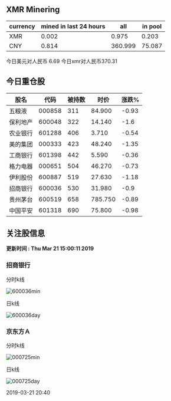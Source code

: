 ## XMR Minering

|currency|mined in last 24 hours|all|in pool|
|---|---|---|---|
|XMR|0.002|0.975|0.203|
|CNY|0.814|360.999|75.087|

今日美元对人民币 6.69	今日xmr对人民币370.31


## 今日重仓股 

|股名|代码|被持数|时价|涨跌%|
|---|---|---|---|---|
|五粮液|000858|311|84.900|-0.93|
|保利地产|600048|322|14.140|-1.6|
|农业银行|601288|406|3.710|-0.54|
|美的集团|000333|423|48.240|-1.35|
|工商银行|601398|442|5.590|-0.36|
|格力电器|000651|504|46.270|-0.73|
|伊利股份|600887|519|27.630|-1.18|
|招商银行|600036|530|31.980|-0.9|
|贵州茅台|600519|658|785.750|-0.89|
|中国平安|601318|690|75.800|-0.98|

## 关注股信息
**更新时间 : Thu Mar 21 15:00:11 2019**
### 招商银行 
分时k线

![600036min](http://image.sinajs.cn/newchart/min/n/sh600036.gif)

日k线

![600036day](http://image.sinajs.cn/newchart/daily/n/sh600036.gif)

### 京东方Ａ 
分时k线

![000725min](http://image.sinajs.cn/newchart/min/n/sz000725.gif)

日k线

![000725day](http://image.sinajs.cn/newchart/daily/n/sz000725.gif)

2019-03-21 20:40